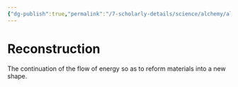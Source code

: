 ```yaml
---
{"dg-publish":true,"permalink":"/7-scholarly-details/science/alchemy/alchemical-processes/reconstruction/","noteIcon":""}
---
```


# Reconstruction

The continuation of the flow of energy so as to reform materials into a new shape.